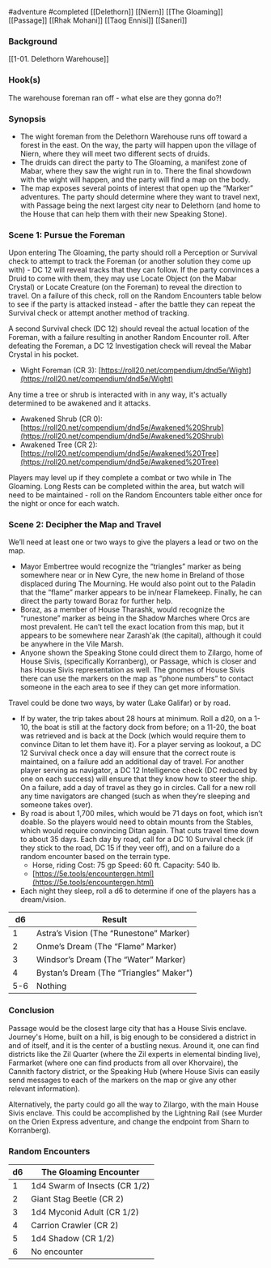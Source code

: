 #adventure #completed [[Delethorn]] [[Niern]] [[The Gloaming]] [[Passage]] [[Rhak Mohani]] [[Taog Ennisi]] [[Saneri]]

### **Background**

[[1-01. Delethorn Warehouse]]

### **Hook(s)**

The warehouse foreman ran off - what else are they gonna do?!

### **Synopsis**

- The wight foreman from the Delethorn Warehouse runs off toward a forest in the east. On the way, the party will happen upon the village of Niern, where they will meet two different sects of druids.
- The druids can direct the party to The Gloaming, a manifest zone of Mabar, where they saw the wight run in to. There the final showdown with the wight will happen, and the party will find a map on the body.
- The map exposes several points of interest that open up the “Marker” adventures. The party should determine where they want to travel next, with Passage being the next largest city near to Delethorn (and home to the House that can help them with their new Speaking Stone).

### Scene 1: Pursue the Foreman

Upon entering The Gloaming, the party should roll a Perception or Survival check to attempt to track the Foreman (or another solution they come up with) - DC 12 will reveal tracks that they can follow. If the party convinces a Druid to come with them, they may use Locate Object (on the Mabar Crystal) or Locate Creature (on the Foreman) to reveal the direction to travel. On a failure of this check, roll on the Random Encounters table below to see if the party is attacked instead - after the battle they can repeat the Survival check or attempt another method of tracking.

A second Survival check (DC 12) should reveal the actual location of the Foreman, with a failure resulting in another Random Encounter roll. After defeating the Foreman, a DC 12 Investigation check will reveal the Mabar Crystal in his pocket.

- Wight Foreman (CR 3): [https://roll20.net/compendium/dnd5e/Wight](https://roll20.net/compendium/dnd5e/Wight)

Any time a tree or shrub is interacted with in any way, it's actually determined to be awakened and it attacks.

- Awakened Shrub (CR 0): [https://roll20.net/compendium/dnd5e/Awakened%20Shrub](https://roll20.net/compendium/dnd5e/Awakened%20Shrub)
- Awakened Tree (CR 2): [https://roll20.net/compendium/dnd5e/Awakened%20Tree](https://roll20.net/compendium/dnd5e/Awakened%20Tree)

Players may level up if they complete a combat or two while in The Gloaming. Long Rests can be completed within the area, but watch will need to be maintained - roll on the Random Encounters table either once for the night or once for each watch.

### Scene 2: Decipher the Map and Travel

We’ll need at least one or two ways to give the players a lead or two on the map.

- Mayor Embertree would recognize the “triangles” marker as being somewhere near or in New Cyre, the new home in Breland of those displaced during The Mourning. He would also point out to the Paladin that the “flame” marker appears to be in/near Flamekeep. Finally, he can direct the party toward Boraz for further help.
- Boraz, as a member of House Tharashk, would recognize the “runestone” marker as being in the Shadow Marches where Orcs are most prevalent. He can’t tell the exact location from this map, but it appears to be somewhere near Zarash'ak (the capital), although it could be anywhere in the Vile Marsh.
- Anyone shown the Speaking Stone could direct them to Zilargo, home of House Sivis, (specifically Korranberg), or Passage, which is closer and has House Sivis representation as well. The gnomes of House Sivis there can use the markers on the map as “phone numbers” to contact someone in the each area to see if they can get more information.

Travel could be done two ways, by water (Lake Galifar) or by road.

- If by water, the trip takes about 28 hours at minimum. Roll a d20, on a 1-10, the boat is still at the factory dock from before; on a 11-20, the boat was retrieved and is back at the Dock (which would require them to convince Ditan to let them have it). For a player serving as lookout, a DC 12 Survival check once a day will ensure that the correct route is maintained, on a failure add an additional day of travel. For another player serving as navigator, a DC 12 Intelligence check (DC reduced by one on each success) will ensure that they know how to steer the ship. On a failure, add a day of travel as they go in circles. Call for a new roll any time navigators are changed (such as when they’re sleeping and someone takes over).
- By road is about 1,700 miles, which would be 71 days on foot, which isn’t doable. So the players would need to obtain mounts from the Stables, which would require convincing Ditan again. That cuts travel time down to about 35 days. Each day by road, call for a DC 10 Survival check (if they stick to the road, DC 15 if they veer off), and on a failure do a random encounter based on the terrain type.
    - Horse, riding     Cost: 75 gp    Speed: 60 ft.     Capacity: 540 lb.
    - [https://5e.tools/encountergen.html](https://5e.tools/encountergen.html)
- Each night they sleep, roll a d6 to determine if one of the players has a dream/vision.

| d6 | Result |
| --- | --- |
| 1 | Astra’s Vision (The “Runestone” Marker) |
| 2 | Onme’s Dream (The “Flame” Marker) |
| 3 | Windsor’s Dream (The “Water” Marker) |
| 4 | Bystan’s Dream (The “Triangles” Maker”) |
| 5-6 | Nothing |

### Conclusion

Passage would be the closest large city that has a House Sivis enclave. Journey's Home, built on a hill, is big enough to be considered a district in and of itself, and it is the center of a bustling nexus. Around it, one can find districts like the Zil Quarter (where the Zil experts in elemental binding live), Farmarket (where one can find products from all over Khorvaire), the Cannith factory district, or the Speaking Hub (where House Sivis can easily send messages to each of the markers on the map or give any other relevant information).

Alternatively, the party could go all the way to Zilargo, with the main House Sivis enclave. This could be accomplished by the Lightning Rail (see Murder on the Orien Express adventure, and change the endpoint from Sharn to Korranberg).

### Random Encounters

| d6  | The Gloaming Encounter        |
| --- | ----------------------------- |
| 1   | 1d4 Swarm of Insects (CR 1/2) |
| 2   | Giant Stag Beetle (CR 2)      |
| 3   | 1d4 Myconid Adult (CR 1/2)    |
| 4   | Carrion Crawler (CR 2)        |
| 5   | 1d4 Shadow (CR 1/2)           |
| 6   | No encounter                  |
